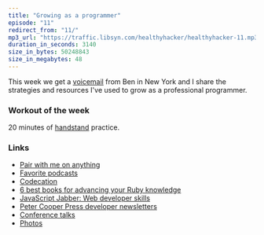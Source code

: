 ```yaml
---
title: "Growing as a programmer"
episode: "11"
redirect_from: "11/"
mp3_url: "https://traffic.libsyn.com/healthyhacker/healthyhacker-11.mp3"
duration_in_seconds: 3140
size_in_bytes: 50248843
size_in_megabytes: 48
---
```


This week we get a [voicemail](http://www.healthyhacker.com/voicemail/) from Ben in New York and I share the strategies and resources I've used to grow as a professional programmer.

### Workout of the week

20 minutes of [handstand](http://youtu.be/qFHihLdj_xk) practice.

### Links

- [Pair with me on anything](https://calendly.com/chrishunt/chat)
- [Favorite podcasts](https://gist.github.com/chrishunt/3505776)
- [Codecation](http://www.healthyhacker.com/2014/09/29/codecation/)
- [6 best books for advancing your Ruby knowledge](http://blog.mediumequalsmessage.com/6-best-learning-ruby-books)
- [JavaScript Jabber: Web developer skills](http://javascriptjabber.com/118-jsj-web-developer-skills/)
- [Peter Cooper Press developer newsletters](https://cooperpress.com/)
- [Conference talks](http://www.chrishunt.co/talks)
- [Photos](http://www.chrishuntphoto.com/)
